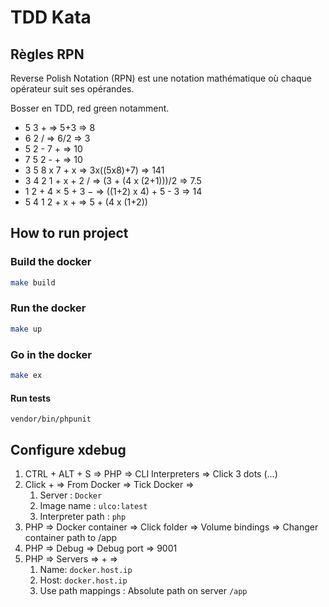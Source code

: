 # TDD Kata

## Règles RPN

Reverse Polish Notation (RPN) est une notation mathématique où chaque opérateur suit ses opérandes.

Bosser en TDD, red green notamment.

- 5 3 + => 5+3 => 8
- 6 2 / => 6/2 => 3
- 5 2 - 7 + => 10
- 7 5 2 - + => 10
- 3 5 8 x 7 + x => 3x((5x8)+7) => 141
- 3 4 2 1 + x + 2 / => (3 + (4 x (2+1)))/2 => 7.5
- 1 2 + 4 × 5 + 3 − => ((1+2) x 4) + 5 - 3 => 14
- 5 4 1 2 + x + => 5 + (4 x (1+2))

## How to run project

### Build the docker

```bash
make build
```

### Run the docker

```bash
make up
```

### Go in the docker

```bash
make ex
```

#### Run tests

```
vendor/bin/phpunit
```

## Configure xdebug

1. CTRL + ALT + S => PHP => CLI Interpreters => Click 3 dots (...)
2. Click + => From Docker => Tick Docker =>
    1. Server : `Docker`
    2. Image name : `ulco:latest`
    3. Interpreter path : `php`
3. PHP => Docker container => Click folder => Volume bindings => Changer container path to /app
4. PHP => Debug => Debug port => 9001
5. PHP => Servers => + =>
    1. Name: `docker.host.ip`
    2. Host: `docker.host.ip`
    3. Use path mappings : Absolute path on server `/app`